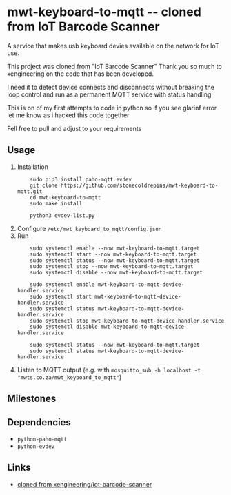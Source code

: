 

# mwt-keyboard-to-mqtt -- cloned from IoT Barcode Scanner

A service that makes usb keyboard devies available on the network for IoT use.

This project was cloned from "IoT Barcode Scanner" 
Thank you so much to xengineering on the code that has been developed.

I need it to detect device connects and disconnects without breaking the loop control and run as a permanent MQTT service with status handling

This is on of my first attempts to code in python so if you see glarinf error let me know as i hacked this code together

Fell free to pull and adjust to your requirements



## Usage

1. Installation
    ```
        sudo pip3 install paho-mqtt evdev
        git clone https://github.com/stonecoldrepins/mwt-keyboard-to-mqtt.git
        cd mwt-keyboard-to-mqtt
        sudo make install

        python3 evdev-list.py
    ```
2. Configure ```/etc/mwt_keyboard_to_mqtt/config.json```
3. Run 
    ```
        sudo systemctl enable --now mwt-keyboard-to-mqtt.target
        sudo systemctl start --now mwt-keyboard-to-mqtt.target
        sudo systemctl status --now mwt-keyboard-to-mqtt.target
        sudo systemctl stop --now mwt-keyboard-to-mqtt.target
        sudo systemctl disable --now mwt-keyboard-to-mqtt.target

        sudo systemctl enable mwt-keyboard-to-mqtt-device-handler.service
        sudo systemctl start mwt-keyboard-to-mqtt-device-handler.service
        sudo systemctl status mwt-keyboard-to-mqtt-device-handler.service
        sudo systemctl stop mwt-keyboard-to-mqtt-device-handler.service
        sudo systemctl disable mwt-keyboard-to-mqtt-device-handler.service

        sudo systemctl status --now mwt-keyboard-to-mqtt.target
        sudo systemctl status mwt-keyboard-to-mqtt-device-handler.service
    ```
5. Listen to MQTT output (e.g. with ```mosquitto_sub -h localhost -t "mwts.co.za/mwt_keyboard_to_mqtt"```)




## Milestones




## Dependencies

- ```python-paho-mqtt```
- ```python-evdev```


## Links

- [cloned from xengineering/iot-barcode-scanner ](https://github.com/xengineering/iot-barcode-scanner)
